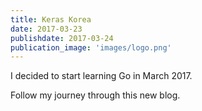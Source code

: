 ```yaml
---
title: Keras Korea
date: 2017-03-23
publishdate: 2017-03-24
publication_image: 'images/logo.png'
---
```


I decided to start learning Go in March 2017.

Follow my journey through this new blog.